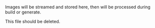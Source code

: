 Images will be streamed and stored here, then will be processed during build or generate.

This file should be deleted.
